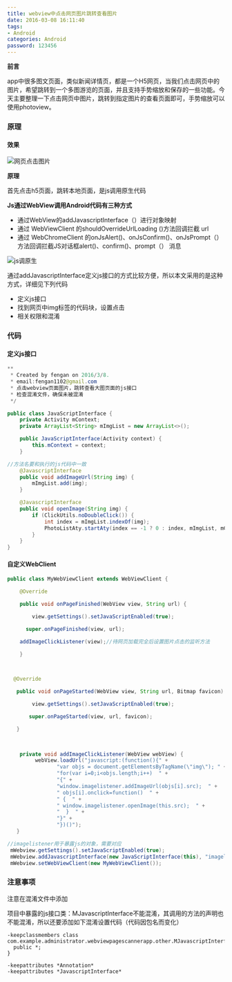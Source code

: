 ```yaml
---
title: webview中点击网页图片跳转查看图片
date: 2016-03-08 16:11:40
tags: 
- Android
categories: Android
password: 123456
---
```


**前言**

app中很多图文页面，类似新闻详情页，都是一个H5网页，当我们点击网页中的图片，希望跳转到一个多图游览的页面，并且支持手势缩放和保存的一些功能。今天主要整理一下点击网页中图片，跳转到指定图片的查看页面即可，手势缩放可以使用photoview。

<!--more-->

### 原理

#### 效果

![网页点击图片](https://ws4.sinaimg.cn/large/006tNc79ly1fp5hh5mdkvg30bf0lgnpd.gif)

**原理**

首先点击h5页面，跳转本地页面，是js调用原生代码

**Js通过WebView调用Android代码有三种方式**

- 通过WebView的addJavascriptInterface（）进行对象映射
- 通过 WebViewClient 的shouldOverrideUrlLoading ()方法回调拦截 url
- 通过 WebChromeClient 的onJsAlert()、onJsConfirm()、onJsPrompt（）方法回调拦截JS对话框alert()、confirm()、prompt（） 消息

![js调原生](https://ws4.sinaimg.cn/large/006tNc79ly1fp5hmm8ywuj31d60hqgqf.jpg)

通过addJavascriptInterface定义js接口的方式比较方便，所以本文采用的是这种方式，详细见下列代码

- 定义js接口
- 找到网页中img标签的代码块，设置点击
- 相关权限和混淆

### 代码

#### 定义js接口

```java
**
 * Created by fengan on 2016/3/8.
 * email:fengan1102@gmail.com
 * 点击webview页面图片，跳转查看大图页面的js接口
 * 检查混淆文件，确保未被混淆
 */

public class JavaScriptInterface {
    private Activity mContext;
    private ArrayList<String> mImgList = new ArrayList<>();

    public JavaScriptInterface(Activity context) {
        this.mContext = context;
    }

//方法名要和执行的js代码中一致
    @JavascriptInterface
    public void addImageUrl(String img) { 
        mImgList.add(img);
    }

    @JavascriptInterface
    public void openImage(String img) {
        if (ClickUtils.noDoubleClick()) {
            int index = mImgList.indexOf(img);
            PhotoListAty.startAty(index == -1 ? 0 : index, mImgList, mContext);
        }
    }
}

```

#### 自定义WebClient

```java
public class MyWebViewClient extends WebViewClient {  

    @Override  

    public void onPageFinished(WebView view, String url) {  

        view.getSettings().setJavaScriptEnabled(true);  

      super.onPageFinished(view, url);  

    addImageClickListener(view);//待网页加载完全后设置图片点击的监听方法  

    }  

 

  @Override  

   public void onPageStarted(WebView view, String url, Bitmap favicon) {  

        view.getSettings().setJavaScriptEnabled(true);  

       super.onPageStarted(view, url, favicon);  

   }  

 

    private void addImageClickListener(WebView webView) {  
		 webView.loadUrl("javascript:(function(){" +
                "var objs = document.getElementsByTagName(\"img\"); " +
                "for(var i=0;i<objs.length;i++)  " +
                "{" +
                "window.imagelistener.addImageUrl(objs[i].src);  " +
                " objs[i].onclick=function()  " +
                " {  " +
                " window.imagelistener.openImage(this.src);  " +
                "  }  " +
                "}" +
                "})()");
   }  

```

```java
//imagelistener用于暴露js的对象，需要对应
 mWebview.getSettings().setJavaScriptEnabled(true);  
 mWebview.addJavascriptInterface(new JavaScriptInterface(this), "imagelistener");
 mWebview.setWebViewClient(new MyWebViewClient());  
```



### 注意事项

注意在混淆文件中添加

项目中暴露的js接口类：MJavascriptInterface不能混淆，其调用的方法的声明也不能混淆，所以还要添加如下混淆设置代码（代码因包名而变化）

```properties
-keepclassmembers class com.example.administrator.webviewpagescannerapp.other.MJavascriptInterface{  
  public *;  
}  
  
-keepattributes *Annotation*  
-keepattributes *JavascriptInterface*
```